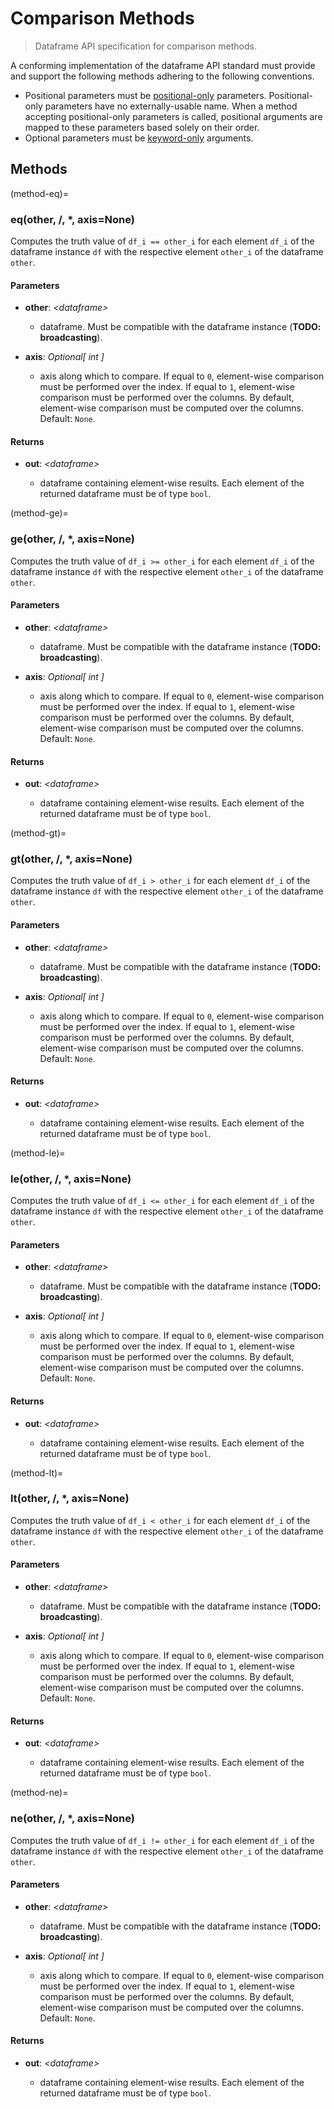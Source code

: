 # Comparison Methods

> Dataframe API specification for comparison methods.

A conforming implementation of the dataframe API standard must provide and support the following methods adhering to the following conventions.

-   Positional parameters must be [positional-only](https://www.python.org/dev/peps/pep-0570/) parameters. Positional-only parameters have no externally-usable name. When a method accepting positional-only parameters is called, positional arguments are mapped to these parameters based solely on their order.
-   Optional parameters must be [keyword-only](https://www.python.org/dev/peps/pep-3102/) arguments.

## Methods

<!-- NOTE: please keep the methods in alphabetical order -->

(method-eq)=
### eq(other, /, *, axis=None)

Computes the truth value of `df_i == other_i` for each element `df_i` of the dataframe instance `df` with the respective element `other_i` of the dataframe `other`.

#### Parameters

-   **other**: _&lt;dataframe&gt;_

    -   dataframe. Must be compatible with the dataframe instance (**TODO: broadcasting**).

-   **axis**: _Optional\[ int ]_

    -   axis along which to compare. If equal to `0`, element-wise comparison must be performed over the index. If equal to `1`, element-wise comparison must be performed over the columns. By default, element-wise comparison must be computed over the columns. Default: `None`.

#### Returns

-   **out**: _&lt;dataframe&gt;_

    -   dataframe containing element-wise results. Each element of the returned dataframe must be of type `bool`.

(method-ge)=
### ge(other, /, *, axis=None)

Computes the truth value of `df_i >= other_i` for each element `df_i` of the dataframe instance `df` with the respective element `other_i` of the dataframe `other`.

#### Parameters

-   **other**: _&lt;dataframe&gt;_

    -   dataframe. Must be compatible with the dataframe instance (**TODO: broadcasting**).

-   **axis**: _Optional\[ int ]_

    -   axis along which to compare. If equal to `0`, element-wise comparison must be performed over the index. If equal to `1`, element-wise comparison must be performed over the columns. By default, element-wise comparison must be computed over the columns. Default: `None`.

#### Returns

-   **out**: _&lt;dataframe&gt;_

    -   dataframe containing element-wise results. Each element of the returned dataframe must be of type `bool`.

(method-gt)=
### gt(other, /, *, axis=None)

Computes the truth value of `df_i > other_i` for each element `df_i` of the dataframe instance `df` with the respective element `other_i` of the dataframe `other`.

#### Parameters

-   **other**: _&lt;dataframe&gt;_

    -   dataframe. Must be compatible with the dataframe instance (**TODO: broadcasting**).

-   **axis**: _Optional\[ int ]_

    -   axis along which to compare. If equal to `0`, element-wise comparison must be performed over the index. If equal to `1`, element-wise comparison must be performed over the columns. By default, element-wise comparison must be computed over the columns. Default: `None`.

#### Returns

-   **out**: _&lt;dataframe&gt;_

    -   dataframe containing element-wise results. Each element of the returned dataframe must be of type `bool`.

(method-le)=
### le(other, /, *, axis=None)

Computes the truth value of `df_i <= other_i` for each element `df_i` of the dataframe instance `df` with the respective element `other_i` of the dataframe `other`.

#### Parameters

-   **other**: _&lt;dataframe&gt;_

    -   dataframe. Must be compatible with the dataframe instance (**TODO: broadcasting**).

-   **axis**: _Optional\[ int ]_

    -   axis along which to compare. If equal to `0`, element-wise comparison must be performed over the index. If equal to `1`, element-wise comparison must be performed over the columns. By default, element-wise comparison must be computed over the columns. Default: `None`.

#### Returns

-   **out**: _&lt;dataframe&gt;_

    -   dataframe containing element-wise results. Each element of the returned dataframe must be of type `bool`.

(method-lt)=
### lt(other, /, *, axis=None)

Computes the truth value of `df_i < other_i` for each element `df_i` of the dataframe instance `df` with the respective element `other_i` of the dataframe `other`.

#### Parameters

-   **other**: _&lt;dataframe&gt;_

    -   dataframe. Must be compatible with the dataframe instance (**TODO: broadcasting**).

-   **axis**: _Optional\[ int ]_

    -   axis along which to compare. If equal to `0`, element-wise comparison must be performed over the index. If equal to `1`, element-wise comparison must be performed over the columns. By default, element-wise comparison must be computed over the columns. Default: `None`.

#### Returns

-   **out**: _&lt;dataframe&gt;_

    -   dataframe containing element-wise results. Each element of the returned dataframe must be of type `bool`.

(method-ne)=
### ne(other, /, *, axis=None)

Computes the truth value of `df_i != other_i` for each element `df_i` of the dataframe instance `df` with the respective element `other_i` of the dataframe `other`.

#### Parameters

-   **other**: _&lt;dataframe&gt;_

    -   dataframe. Must be compatible with the dataframe instance (**TODO: broadcasting**).

-   **axis**: _Optional\[ int ]_

    -   axis along which to compare. If equal to `0`, element-wise comparison must be performed over the index. If equal to `1`, element-wise comparison must be performed over the columns. By default, element-wise comparison must be computed over the columns. Default: `None`.

#### Returns

-   **out**: _&lt;dataframe&gt;_

    -   dataframe containing element-wise results. Each element of the returned dataframe must be of type `bool`.